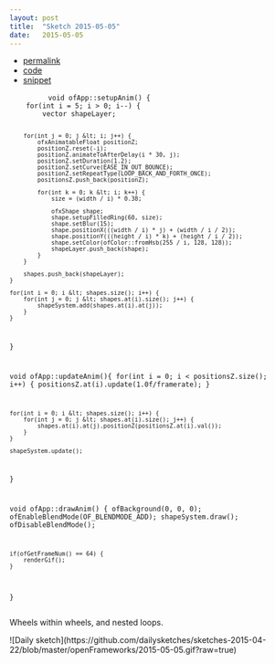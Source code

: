 ```yaml
---
layout: post
title:  "Sketch 2015-05-05"
date:   2015-05-05
---
```

<div class="code">
    <ul>
        <li><a href="{% post_url 2015-05-05-sketch %}">permalink</a></li>
        <li><a href="https://github.com/dailysketches/dailySketches/tree/master/sketches/2015-05-05">code</a></li>
        <li><a href="#" class="snippet-button">snippet</a></li>
    </ul>
    <pre class="snippet">
        <code class="cpp">void ofApp::setupAnim() {
    for(int i = 5; i > 0; i--) {
        vector<ofxShape> shapeLayer;
        
        for(int j = 0; j &lt; i; j++) {
            ofxAnimatableFloat positionZ;
            positionZ.reset(-i);
            positionZ.animateToAfterDelay(i * 30, j);
            positionZ.setDuration(1.2);
            positionZ.setCurve(EASE_IN_OUT_BOUNCE);
            positionZ.setRepeatType(LOOP_BACK_AND_FORTH_ONCE);
            positionsZ.push_back(positionZ);
            
            for(int k = 0; k &lt; i; k++) {
                size = (width / i) * 0.38;
                
                ofxShape shape;
                shape.setupFilledRing(60, size);
                shape.setBlur(15);
                shape.positionX(((width / i) * j) + (width / i / 2));
                shape.positionY(((height / i) * k) + (height / i / 2));
                shape.setColor(ofColor::fromHsb(255 / i, 128, 128));
                shapeLayer.push_back(shape);
            }
        }
        
        shapes.push_back(shapeLayer);
    }

    for(int i = 0; i &lt; shapes.size(); i++) {
        for(int j = 0; j &lt; shapes.at(i).size(); j++) {
            shapeSystem.add(shapes.at(i).at(j));
        }
    }
}

void ofApp::updateAnim(){
    for(int i = 0; i &lt; positionsZ.size(); i++) {
        positionsZ.at(i).update(1.0f/framerate);
    }
    
    for(int i = 0; i &lt; shapes.size(); i++) {
        for(int j = 0; j &lt; shapes.at(i).size(); j++) {
            shapes.at(i).at(j).positionZ(positionsZ.at(i).val());
        }
    }
    
    shapeSystem.update();
}

void ofApp::drawAnim() {
    ofBackground(0, 0, 0);
    ofEnableBlendMode(OF_BLENDMODE_ADD);
    shapeSystem.draw();
    ofDisableBlendMode();
    
    if(ofGetFrameNum() == 64) {
        renderGif();
    }
}</code>
    </pre>
</div>
<p class="description">Wheels within wheels, and nested loops.</p>
![Daily sketch](https://github.com/dailysketches/sketches-2015-04-22/blob/master/openFrameworks/2015-05-05.gif?raw=true)

